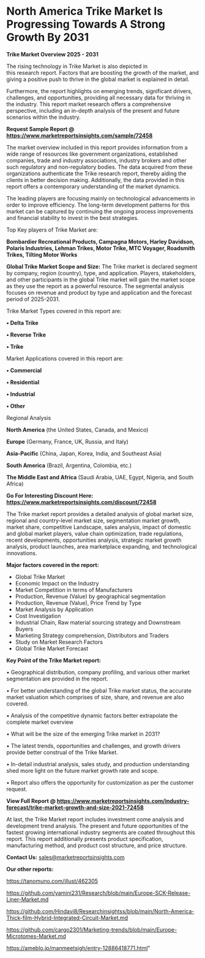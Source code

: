 # North America Trike Market Is Progressing Towards A Strong Growth By 2031

<Strong> Trike Market Overview 2025 - 2031</strong>

The rising technology in Trike Market is also depicted in this research report. Factors that are boosting the growth of the market, and giving a positive push to thrive in the global market is explained in detail.

Furthermore, the report highlights on emerging trends, significant drivers, challenges, and opportunities, providing all necessary data for thriving in the industry. This report market research offers a comprehensive perspective, including an in-depth analysis of the present and future scenarios within the industry.

<strong>Request Sample Report @ <a href=https://www.marketreportsinsights.com/sample/72458>https://www.marketreportsinsights.com/sample/72458</a></strong>

The market overview included in this report provides information from a wide range of resources like government organizations, established companies, trade and industry associations, industry brokers and other such regulatory and non-regulatory bodies. The data acquired from these organizations authenticate the Trike research report, thereby aiding the clients in better decision making. Additionally, the data provided in this report offers a contemporary understanding of the market dynamics.

The leading players are focusing mainly on technological advancements in order to improve efficiency. The long-term development patterns for this market can be captured by continuing the ongoing process improvements and financial stability to invest in the best strategies.

Top Key players of Trike Market are:

<strong>Bombardier Recreational Products, Campagna Motors, Harley Davidson, Polaris Industries, Lehman Trikes, Motor Trike, MTC Voyager, Roadsmith Trikes, Tilting Motor Works</strong>

<strong><b>Global Trike Market Scope and Size:</b></strong>
The Trike market is declared segment by company, region (country), type, and application. Players, stakeholders, and other participants in the global Trike market will gain the market scope as they use the report as a powerful resource. The segmental analysis focuses on revenue and product by type and application and the forecast period of 2025-2031.

Trike Market Types covered in this report are:

<strong>• Delta Trike

• Reverse Trike

• Trike</strong>

Market Applications covered in this report are:

<strong>• Commercial

• Residential

• Industrial

• Other</strong> 

Regional Analysis

<strong>North America</strong> (the United States, Canada, and Mexico)

<strong>Europe</strong> (Germany, France, UK, Russia, and Italy)

<strong>Asia-Pacific</strong> (China, Japan, Korea, India, and Southeast Asia)

<strong>South America</strong> (Brazil, Argentina, Colombia, etc.)

<strong>The Middle East and Africa</strong> (Saudi Arabia, UAE, Egypt, Nigeria, and South Africa)

<strong>Go For Interesting Discount Here: <a href=https://www.marketreportsinsights.com/discount/72458>https://www.marketreportsinsights.com/discount/72458</a></strong>

The Trike market report provides a detailed analysis of global market size, regional and country-level market size, segmentation market growth, market share, competitive Landscape, sales analysis, impact of domestic and global market players, value chain optimization, trade regulations, recent developments, opportunities analysis, strategic market growth analysis, product launches, area marketplace expanding, and technological innovations.

<strong><b>Major factors covered in the report:</b></strong>
<ul>
  <li>Global Trike Market </li>
  <li>Economic Impact on the Industry</li>
  <li>Market Competition in terms of Manufacturers</li>
  <li>Production, Revenue (Value) by geographical segmentation</li>
  <li>Production, Revenue (Value), Price Trend by Type</li>
  <li>Market Analysis by Application</li>
  <li>Cost Investigation</li>
  <li>Industrial Chain, Raw material sourcing strategy and Downstream Buyers</li>
  <li>Marketing Strategy comprehension, Distributors and Traders</li>
  <li>Study on Market Research Factors</li>
  <li>Global Trike Market Forecast</li>
</ul>

<strong><b>Key Point of the Trike Market report:</b></strong>

• Geographical distribution, company profiling, and various other market segmentation are provided in the report.

• For better understanding of the global Trike market status, the accurate market valuation which comprises of size, share, and revenue are also covered.

• Analysis of the competitive dynamic factors better extrapolate the complete market overview

• What will be the size of the emerging Trike market in 2031?

• The latest trends, opportunities and challenges, and growth drivers provide better construal of the Trike Market.

• In-detail industrial analysis, sales study, and production understanding shed more light on the future market growth rate and scope.

• Report also offers the opportunity for customization as per the customer request.

<strong><b>View Full Report @ <a href=https://www.marketreportsinsights.com/industry-forecast/trike-market-growth-and-size-2021-72458>https://www.marketreportsinsights.com/industry-forecast/trike-market-growth-and-size-2021-72458</a></b></strong>


At last, the Trike Market report includes investment come analysis and development trend analysis. The present and future opportunities of the fastest growing international industry segments are coated throughout this report. This report additionally presents product specification, manufacturing method, and product cost structure, and price structure.

<strong>Contact Us:</strong>
sales@marketreportsinsights.com

<strong>Our other reports:</strong>

<a href=https://tanomuno.com/illust/462305>https://tanomuno.com/illust/462305</a>

<a href=https://github.com/yamini231/Research/blob/main/Europe-SCK-Release-Liner-Market.md>https://github.com/yamini231/Research/blob/main/Europe-SCK-Release-Liner-Market.md</a>

<a href=https://github.com/Hindavi8/Researchinsightss/blob/main/North-America-Thick-film-Hybrid-Integrated-Circuit-Market.md>https://github.com/Hindavi8/Researchinsightss/blob/main/North-America-Thick-film-Hybrid-Integrated-Circuit-Market.md</a>

<a href=https://github.com/cargo2301/Marketing-trends/blob/main/Europe-Microtomes-Market.md>https://github.com/cargo2301/Marketing-trends/blob/main/Europe-Microtomes-Market.md</a>

<a href=https://ameblo.jp/manmeetsigh/entry-12886418771.html>https://ameblo.jp/manmeetsigh/entry-12886418771.html</a>"
